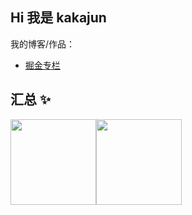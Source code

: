 

## Hi 我是 kakajun

我的博客/作品：

- [掘金专栏](https://juejin.cn/user/1618120936275127)

## 汇总 ✨

<img   height="137px" src="https://github-readme-stats.vercel.app/api?username=kakajun&hide_title=true&hide_border=true&show_icons=true&include_all_commits=true&line_height=21&bg_color=0,EC6C6C,FFD479,FFFC79,73FA79&theme=graywhite&locale=cn" /><img paddingLeft="10px"  height="137px" src="https://github-readme-stats.vercel.app/api/top-langs/?username=kakajun&hide_title=true&hide_border=true&layout=compact&bg_color=0,73FA79,73FDFF,D783FF&theme=graywhite&locale=cn" />
